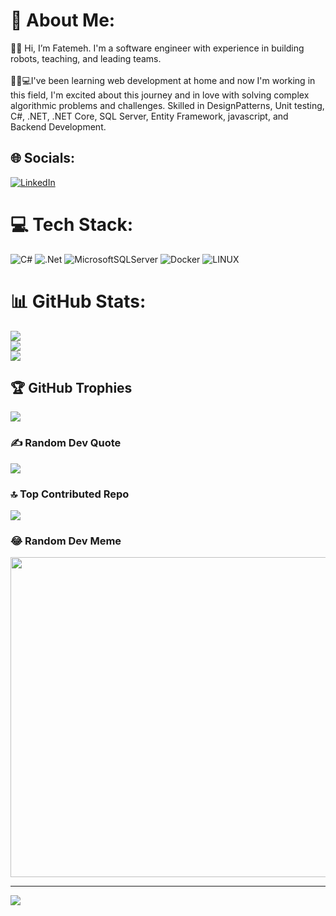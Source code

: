 # 💫 About Me:
👋🏼 Hi, I’m Fatemeh. I'm a software engineer with experience in building robots, teaching, and leading teams.<br><br>👩🏻💻I've been learning web development at home and now I'm working in this field, I'm excited about this journey and in love with solving complex algorithmic problems and challenges. Skilled in DesignPatterns, Unit testing, C#, .NET, .NET Core, SQL Server, Entity Framework, javascript, and Backend Development.


## 🌐 Socials:
[![LinkedIn](https://img.shields.io/badge/LinkedIn-%230077B5.svg?logo=linkedin&logoColor=white)](https://linkedin.com/in/https://www.linkedin.com/in/f-qanbari/) 

# 💻 Tech Stack:
![C#](https://img.shields.io/badge/c%23-%23239120.svg?style=for-the-badge&logo=c-sharp&logoColor=white) ![.Net](https://img.shields.io/badge/.NET-5C2D91?style=for-the-badge&logo=.net&logoColor=white) ![MicrosoftSQLServer](https://img.shields.io/badge/Microsoft%20SQL%20Sever-CC2927?style=for-the-badge&logo=microsoft%20sql%20server&logoColor=white) ![Docker](https://img.shields.io/badge/docker-%230db7ed.svg?style=for-the-badge&logo=docker&logoColor=white) ![LINUX](https://img.shields.io/badge/Linux-FCC624?style=for-the-badge&logo=linux&logoColor=black)
# 📊 GitHub Stats:
![](https://github-readme-stats.vercel.app/api?username=fqanbari&theme=dark&hide_border=true&include_all_commits=false&count_private=true)<br/>
![](https://github-readme-streak-stats.herokuapp.com/?user=fqanbari&theme=dark&hide_border=true)<br/>
![](https://github-readme-stats.vercel.app/api/top-langs/?username=fqanbari&theme=dark&hide_border=true&include_all_commits=false&count_private=true&layout=compact)

## 🏆 GitHub Trophies
![](https://github-profile-trophy.vercel.app/?username=fqanbari&theme=radical&no-frame=false&no-bg=true&margin-w=4)

### ✍️ Random Dev Quote
![](https://quotes-github-readme.vercel.app/api?type=horizontal&theme=radical)

### 🔝 Top Contributed Repo
![](https://github-contributor-stats.vercel.app/api?username=fqanbari&limit=5&theme=dark&combine_all_yearly_contributions=true)

### 😂 Random Dev Meme
<img src="https://rm.up.railway.app/" width="512px"/>

---
[![](https://visitcount.itsvg.in/api?id=fqanbari&icon=0&color=0)](https://visitcount.itsvg.in)

<!-- Proudly created with GPRM ( https://gprm.itsvg.in ) -->
